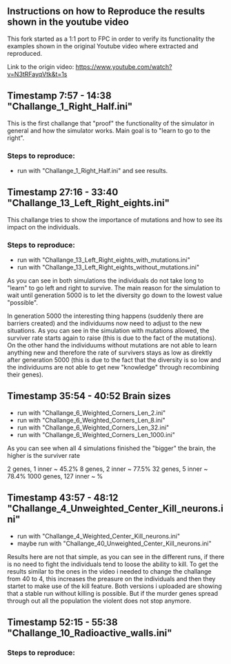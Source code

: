 ## Instructions on how to Reproduce the results shown in the youtube video
This fork started as a 1:1 port to FPC in order to verify its functionality
the examples shown in the original Youtube video where extracted and reproduced.

Link to the origin video: https://www.youtube.com/watch?v=N3tRFayqVtk&t=1s

## Timestamp 7:57 - 14:38 "Challange_1_Right_Half.ini"
This is the first challange that "proof" the functionality of the simulator in general and how the simulator works. Main goal is to "learn to go to the right".
### Steps to reproduce:
* run with "Challange_1_Right_Half.ini" and see results.

## Timestamp 27:16 - 33:40 "Challange_13_Left_Right_eights.ini"
This challange tries to show the importance of mutations and how to see its impact on the individuals.

### Steps to reproduce:
* run with "Challange_13_Left_Right_eights_with_mutations.ini"
* run with "Challange_13_Left_Right_eights_without_mutations.ini"

As you can see in both simulations the individuals do not take long to "learn" to go left and right to survive. The main reason for the simulation to wait until generation 5000 is to let the diversity go down to the lowest value "possible".

In generation 5000 the interesting thing happens (suddenly there are barriers created) and the individuums now need to adjust to the new situations. As you can see in the simulation with mutations allowed, the surviver rate starts again to raise (this is due to the fact of the mutations). On the other hand the individuums without mutations are not able to learn anything new and therefore the rate of survivers stays as low as direktly after generation 5000 (this is due to the fact that the diversity is so low and the individuums are not able to get new "knowledge" through recombining their genes).


## Timestamp 35:54 - 40:52 Brain sizes
* run with "Challange_6_Weighted_Corners_Len_2.ini"
* run with "Challange_6_Weighted_Corners_Len_8.ini"
* run with "Challange_6_Weighted_Corners_Len_32.ini"
* run with "Challange_6_Weighted_Corners_Len_1000.ini"

As you can see when all 4 simulations finished the "bigger" the brain, the higher is the surviver rate

2 genes, 1 inner ~ 45.2%
8 genes, 2 inner ~ 77.5%
32 genes, 5 inner ~ 78.4%
1000 genes, 127 inner ~ %


## Timestamp 43:57 - 48:12 "Challange_4_Unweighted_Center_Kill_neurons.ini"
* run with "Challange_4_Weighted_Center_Kill_neurons.ini"
* maybe run with "Challange_40_Unweighted_Center_Kill_neurons.ini"

Results here are not that simple, as you can see in the different runs, if there is no need to fight the individuals tend to loose the ability to kill. To get the results similar to the ones in the video i needed to change the challange from 40 to 4, this increases the preasure on the individuals and then they startet to make use of the kill feature. Both versions i uploaded are showing that a stable run without killing is possible. But if the murder genes spread through out all the population the violent does not stop anymore.

## Timestamp 52:15 - 55:38 "Challange_10_Radioactive_walls.ini"

### Steps to reproduce:
